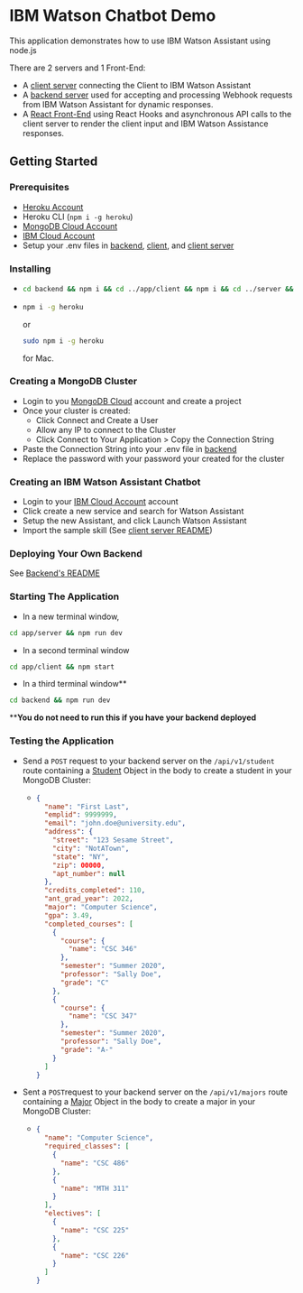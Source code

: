 # IBM Watson Chatbot Demo

This application demonstrates how to use IBM Watson Assistant using node.js

There are 2 servers and 1 Front-End:

- A [client server](./app/server) connecting the Client to IBM Watson Assistant
- A [backend server](./backend) used for accepting and processing Webhook requests from IBM Watson Assistant for dynamic responses.
- A [React Front-End](./app/client) using React Hooks and asynchronous API calls to the client server to render the client input and IBM Watson Assistance responses.

## Getting Started

### Prerequisites

- [Heroku Account](https://heroku.com/)
- Heroku CLI (`npm i -g heroku`)
- [MongoDB Cloud Account](https://cloud.mongodb.com)
- [IBM Cloud Account](https://cloud.ibm.com)
- Setup your .env files in [backend](./backend), [client](./app/client), and [client server](./app/server)

### Installing

- ```bash
  cd backend && npm i && cd ../app/client && npm i && cd ../server && npm i
  ```
- ```bash
  npm i -g heroku
  ```
  or
  ```bash
  sudo npm i -g heroku
  ```
  for Mac.

### Creating a MongoDB Cluster

- Login to you [MongoDB Cloud](https://cloud.mongodb.com) account and create a project
- Once your cluster is created:
  - Click Connect and Create a User
  - Allow any IP to connect to the Cluster
  - Click Connect to Your Application > Copy the Connection String
- Paste the Connection String into your .env file in [backend](./backend)
- Replace the password with your password your created for the cluster

### Creating an IBM Watson Assistant Chatbot

- Login to your [IBM Cloud Account](https://cloud.ibm.com) account
- Click create a new service and search for Watson Assistant
- Setup the new Assistant, and click Launch Watson Assistant
- Import the sample skill (See [client server README](./app/server/README.md))

### Deploying Your Own Backend

See [Backend's README](./backend/README.md)

### Starting The Application

- In a new terminal window,

```bash
cd app/server && npm run dev
```

- In a second terminal window

```bash
cd app/client && npm start
```

- In a third terminal window\*\*

```bash
cd backend && npm run dev
```

\*\***You do not need to run this if you have your backend deployed**

### Testing the Application

- Send a `POST` request to your backend server on the `/api/v1/student` route containing a [Student](./backend/models/Student.js) Object in the body to create a student in your MongoDB Cluster:
  - ```json
    {
      "name": "First Last",
      "emplid": 9999999,
      "email": "john.doe@university.edu",
      "address": {
        "street": "123 Sesame Street",
        "city": "NotATown",
        "state": "NY",
        "zip": 00000,
        "apt_number": null
      },
      "credits_completed": 110,
      "ant_grad_year": 2022,
      "major": "Computer Science",
      "gpa": 3.49,
      "completed_courses": [
        {
          "course": {
            "name": "CSC 346"
          },
          "semester": "Summer 2020",
          "professor": "Sally Doe",
          "grade": "C"
        },
        {
          "course": {
            "name": "CSC 347"
          },
          "semester": "Summer 2020",
          "professor": "Sally Doe",
          "grade": "A-"
        }
      ]
    }
    ```
- Sent a `POST`request to your backend server on the `/api/v1/majors` route containing a [Major](./backend/models/Major.js) Object in the body to create a major in your MongoDB Cluster:
  - ```json
    {
      "name": "Computer Science",
      "required_classes": [
        {
          "name": "CSC 486"
        },
        {
          "name": "MTH 311"
        }
      ],
      "electives": [
        {
          "name": "CSC 225"
        },
        {
          "name": "CSC 226"
        }
      ]
    }
    ```
